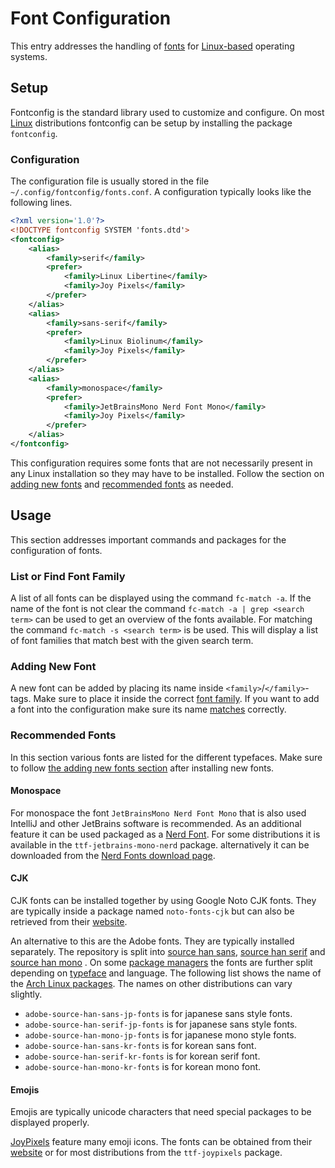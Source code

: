 # Font Configuration

This entry addresses the handling of [fonts](/wiki/font.md) for
[Linux-based](/wiki/linux/linux.md) operating systems.

## Setup

Fontconfig is the standard library used to customize and configure.
On most [Linux](/wiki/linux/linux.md) distributions fontconfig can be setup by
installing the package `fontconfig`.

### Configuration

The configuration file is usually stored in the file
`~/.config/fontconfig/fonts.conf`.
A configuration typically looks like the following lines.

```xml
<?xml version='1.0'?>
<!DOCTYPE fontconfig SYSTEM 'fonts.dtd'>
<fontconfig>
	<alias>
		<family>serif</family>
		<prefer>
			<family>Linux Libertine</family>
			<family>Joy Pixels</family>
		</prefer>
	</alias>
	<alias>
		<family>sans-serif</family>
		<prefer>
			<family>Linux Biolinum</family>
			<family>Joy Pixels</family>
		</prefer>
	</alias>
	<alias>
		<family>monospace</family>
		<prefer>
            <family>JetBrainsMono Nerd Font Mono</family>
			<family>Joy Pixels</family>
		</prefer>
	</alias>
</fontconfig>
```

This configuration requires some fonts that are not necessarily present in any
Linux installation so they may have to be installed.
Follow the section on [adding new fonts](#adding-new-font) and
[recommended fonts](#recommended-fonts) as needed.

## Usage

This section addresses important commands and packages for the configuration of
fonts.

### List or Find Font Family

A list of all fonts can be displayed using the command `fc-match -a`.
If the name of the font is not clear the command
`fc-match -a | grep <search term>` can be used to get an overview of the fonts
available.
For matching the command `fc-match -s <search term>` is be used.
This will display a list of font families that match best with the given search
term.

### Adding New Font

A new font can be added by placing its name inside `<family>`/`</family>`-tags.
Make sure to place it inside the correct [font family](/wiki/font.md#typefaces).
If you want to add a font into the configuration make sure its name
[matches](#list-or-find-font-family) correctly.

### Recommended Fonts

In this section various fonts are listed for the different typefaces.
Make sure to follow [the adding new fonts section](#adding-new-font) after
installing new fonts.

#### Monospace

For monospace the font `JetBrainsMono Nerd Font Mono` that is also used
IntelliJ and other JetBrains software is recommended.
As an additional feature it can be used packaged as a
[Nerd Font](https://www.nerdfonts.com/).
For some distributions it is available in the `ttf-jetbrains-mono-nerd` package.
alternatively it can be downloaded from the
[Nerd Fonts download page](https://www.nerdfonts.com/font-downloads).

#### CJK

CJK fonts can be installed together by using Google Noto CJK fonts.
They are typically inside a package named `noto-fonts-cjk` but can also be
retrieved from their [website](https://fonts.google.com/noto).

An alternative to this are the Adobe fonts.
They are typically installed separately.
The repository is split into
[source han sans](https://github.com/adobe-fonts/source-han-sans),
[source han serif](https://github.com/adobe-fonts/source-han-serif) and
[source han mono](https://github.com/adobe-fonts/source-han-mono) .
On some [package managers](/wiki/linux/package_manager.md) the fonts are further
split depending on [typeface](/wiki/font.md#typefaces) and language.
The following list shows the name of the
[Arch Linux packages](/wiki/linux/arch-linux/arch-linux.md).
The names on other distributions can vary slightly.

- `adobe-source-han-sans-jp-fonts` is for japanese sans style fonts.
- `adobe-source-han-serif-jp-fonts` is for japanese sans style fonts.
- `adobe-source-han-mono-jp-fonts` is for japanese mono style fonts.
- `adobe-source-han-sans-kr-fonts` is for korean sans font.
- `adobe-source-han-serif-kr-fonts` is for korean serif font.
- `adobe-source-han-mono-kr-fonts` is for korean mono font.

#### Emojis

Emojis are typically unicode characters that need special packages to be
displayed properly.

[JoyPixels](https://joypixels.com) feature many emoji icons.
The fonts can be obtained from their [website](https://joypixels.com/download)
or for most distributions from the `ttf-joypixels` package.
